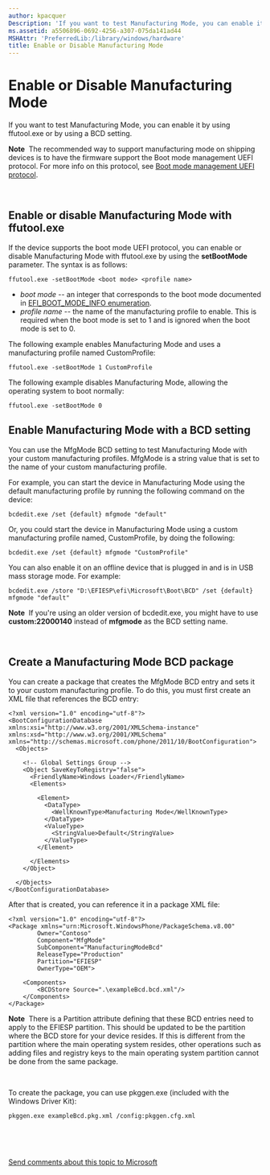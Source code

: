 ```yaml
---
author: kpacquer
Description: 'If you want to test Manufacturing Mode, you can enable it by using ffutool.exe or by using a BCD setting.'
ms.assetid: a5506896-0692-4256-a307-075da141ad44
MSHAttr: 'PreferredLib:/library/windows/hardware'
title: Enable or Disable Manufacturing Mode
---
```


# Enable or Disable Manufacturing Mode


If you want to test Manufacturing Mode, you can enable it by using ffutool.exe or by using a BCD setting.

**Note**  The recommended way to support manufacturing mode on shipping devices is to have the firmware support the Boot mode management UEFI protocol. For more info on this protocol, see [Boot mode management UEFI protocol](boot-mode-management-uefi-protocol.md).

 

## <span id="enable_or_disable_manufacturing_mode_with_ffutool.exe"></span><span id="ENABLE_OR_DISABLE_MANUFACTURING_MODE_WITH_FFUTOOL.EXE"></span>Enable or disable Manufacturing Mode with ffutool.exe


If the device supports the boot mode UEFI protocol, you can enable or disable Manufacturing Mode with ffutool.exe by using the **setBootMode** parameter. The syntax is as follows:

``` syntax
ffutool.exe -setBootMode <boot mode> <profile name>
```

-   *boot mode* -- an integer that corresponds to the boot mode documented in [EFI\_BOOT\_MODE\_INFO enumeration](efi-boot-mode-info-enumeration.md).
-   *profile name* -- the name of the manufacturing profile to enable. This is required when the boot mode is set to 1 and is ignored when the boot mode is set to 0.

The following example enables Manufacturing Mode and uses a manufacturing profile named CustomProfile:

``` syntax
ffutool.exe -setBootMode 1 CustomProfile
```

The following example disables Manufacturing Mode, allowing the operating system to boot normally:

``` syntax
ffutool.exe -setBootMode 0
```

## <span id="Enable_Manufacturing_Mode_with_a_BCD_setting"></span><span id="enable_manufacturing_mode_with_a_bcd_setting"></span><span id="ENABLE_MANUFACTURING_MODE_WITH_A_BCD_SETTING"></span>Enable Manufacturing Mode with a BCD setting


You can use the MfgMode BCD setting to test Manufacturing Mode with your custom manufacturing profiles. MfgMode is a string value that is set to the name of your custom manufacturing profile.

For example, you can start the device in Manufacturing Mode using the default manufacturing profile by running the following command on the device:

``` syntax
bcdedit.exe /set {default} mfgmode "default"
```

Or, you could start the device in Manufacturing Mode using a custom manufacturing profile named, CustomProfile, by doing the following:

``` syntax
bcdedit.exe /set {default} mfgmode "CustomProfile"
```

You can also enable it on an offline device that is plugged in and is in USB mass storage mode. For example:

``` syntax
bcdedit.exe /store "D:\EFIESP\efi\Microsoft\Boot\BCD" /set {default} mfgmode "default"
```

**Note**  If you're using an older version of bcdedit.exe, you might have to use **custom:22000140** instead of **mfgmode** as the BCD setting name.

 

## <span id="Create_a_Manufacturing_Mode_BCD_package"></span><span id="create_a_manufacturing_mode_bcd_package"></span><span id="CREATE_A_MANUFACTURING_MODE_BCD_PACKAGE"></span>Create a Manufacturing Mode BCD package


You can create a package that creates the MfgMode BCD entry and sets it to your custom manufacturing profile. To do this, you must first create an XML file that references the BCD entry:

``` syntax
<?xml version="1.0" encoding="utf-8"?>
<BootConfigurationDatabase xmlns:xsi="http://www.w3.org/2001/XMLSchema-instance" xmlns:xsd="http://www.w3.org/2001/XMLSchema" xmlns="http://schemas.microsoft.com/phone/2011/10/BootConfiguration">
  <Objects>

    <!-- Global Settings Group -->
    <Object SaveKeyToRegistry="false">
      <FriendlyName>Windows Loader</FriendlyName>
      <Elements>

        <Element>
          <DataType>
            <WellKnownType>Manufacturing Mode</WellKnownType>
          </DataType>
          <ValueType>
            <StringValue>Default</StringValue>
          </ValueType>
        </Element>

      </Elements>
    </Object>

  </Objects>
</BootConfigurationDatabase>
```

After that is created, you can reference it in a package XML file:

``` syntax
<?xml version="1.0" encoding="utf-8"?>
<Package xmlns="urn:Microsoft.WindowsPhone/PackageSchema.v8.00"
        Owner="Contoso"
        Component="MfgMode"
        SubComponent="ManufacturingModeBcd"
        ReleaseType="Production"
        Partition="EFIESP"
        OwnerType="OEM">

    <Components>
        <BCDStore Source=".\exampleBcd.bcd.xml"/>
    </Components>
</Package>
```

**Note**  There is a Partition attribute defining that these BCD entries need to apply to the EFIESP partition. This should be updated to be the partition where the BCD store for your device resides. If this is different from the partition where the main operating system resides, other operations such as adding files and registry keys to the main operating system partition cannot be done from the same package.

 

To create the package, you can use pkggen.exe (included with the Windows Driver Kit):

``` syntax
pkggen.exe exampleBcd.pkg.xml /config:pkggen.cfg.xml
```

 

 

[Send comments about this topic to Microsoft](mailto:wsddocfb@microsoft.com?subject=Documentation%20feedback%20%5Bp_phManuRetail\p_phManuRetail%5D:%20Enable%20or%20Disable%20Manufacturing%20Mode%20%20RELEASE:%20%284/11/2016%29&body=%0A%0APRIVACY%20STATEMENT%0A%0AWe%20use%20your%20feedback%20to%20improve%20the%20documentation.%20We%20don't%20use%20your%20email%20address%20for%20any%20other%20purpose,%20and%20we'll%20remove%20your%20email%20address%20from%20our%20system%20after%20the%20issue%20that%20you're%20reporting%20is%20fixed.%20While%20we're%20working%20to%20fix%20this%20issue,%20we%20might%20send%20you%20an%20email%20message%20to%20ask%20for%20more%20info.%20Later,%20we%20might%20also%20send%20you%20an%20email%20message%20to%20let%20you%20know%20that%20we've%20addressed%20your%20feedback.%0A%0AFor%20more%20info%20about%20Microsoft's%20privacy%20policy,%20see%20http://privacy.microsoft.com/default.aspx. "Send comments about this topic to Microsoft")



